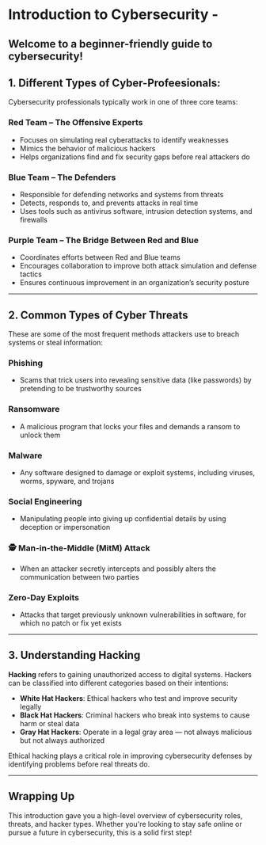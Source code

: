 #  Introduction to Cybersecurity -

Welcome to a beginner-friendly guide to cybersecurity! 
---

##  1. Different Types of Cyber-Profeesionals:

Cybersecurity professionals typically work in one of three core teams:

###  Red Team – The Offensive Experts
- Focuses on simulating real cyberattacks to identify weaknesses  
- Mimics the behavior of malicious hackers  
- Helps organizations find and fix security gaps before real attackers do

###  Blue Team – The Defenders
- Responsible for defending networks and systems from threats  
- Detects, responds to, and prevents attacks in real time  
- Uses tools such as antivirus software, intrusion detection systems, and firewalls

###  Purple Team – The Bridge Between Red and Blue
- Coordinates efforts between Red and Blue teams  
- Encourages collaboration to improve both attack simulation and defense tactics  
- Ensures continuous improvement in an organization’s security posture

---

##  2. Common Types of Cyber Threats

These are some of the most frequent methods attackers use to breach systems or steal information:

###  Phishing
- Scams that trick users into revealing sensitive data (like passwords) by pretending to be trustworthy sources

###  Ransomware
- A malicious program that locks your files and demands a ransom to unlock them

###  Malware
- Any software designed to damage or exploit systems, including viruses, worms, spyware, and trojans

###  Social Engineering
- Manipulating people into giving up confidential details by using deception or impersonation

### 🕵 Man-in-the-Middle (MitM) Attack
- When an attacker secretly intercepts and possibly alters the communication between two parties

###  Zero-Day Exploits
- Attacks that target previously unknown vulnerabilities in software, for which no patch or fix yet exists

---

##  3. Understanding Hacking

**Hacking** refers to gaining unauthorized access to digital systems. Hackers can be classified into different categories based on their intentions:

- **White Hat Hackers**: Ethical hackers who test and improve security legally  
- **Black Hat Hackers**: Criminal hackers who break into systems to cause harm or steal data  
- **Gray Hat Hackers**: Operate in a legal gray area — not always malicious but not always authorized

Ethical hacking plays a critical role in improving cybersecurity defenses by identifying problems before real threats do.

---

##  Wrapping Up

This introduction gave you a high-level overview of cybersecurity roles, threats, and hacker types. Whether you're looking to stay safe online or pursue a future in cybersecurity, this is a solid first step!

